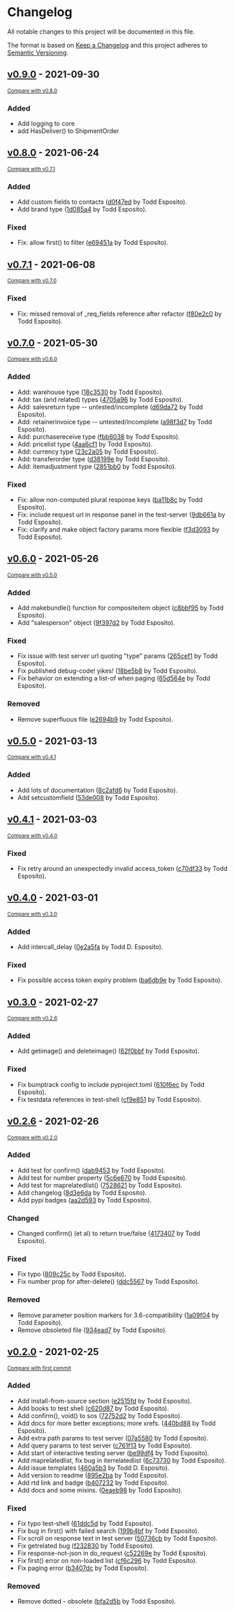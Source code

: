 # Changelog
All notable changes to this project will be documented in this file.

The format is based on [Keep a Changelog](http://keepachangelog.com/en/1.0.0/)
and this project adheres to [Semantic Versioning](http://semver.org/spec/v2.0.0.html).

## [v0.9.0](https://github.com/tdesposito/pyZohoAPI/releases/tag/v0.9.0) - 2021-09-30

<small>[Compare with v0.8.0](https://github.com/tdesposito/pyZohoAPI/compare/v0.8.0...v0.9.0)</small>

### Added
- Add logging to core
- add HasDeliver() to ShipmentOrder

## [v0.8.0](https://github.com/tdesposito/pyZohoAPI/releases/tag/v0.8.0) - 2021-06-24

<small>[Compare with v0.7.1](https://github.com/tdesposito/pyZohoAPI/compare/v0.7.1...v0.8.0)</small>

### Added
- Add custom fields to contacts ([d0f47ed](https://github.com/tdesposito/pyZohoAPI/commit/d0f47ed1daae94f9eb5149a71b47180089a92131) by Todd Esposito).
- Add brand type ([1d085a4](https://github.com/tdesposito/pyZohoAPI/commit/1d085a45ef274faca6a08d82e770f662ed54ae3b) by Todd Esposito).

### Fixed
- Fix: allow first() to filter ([e69451a](https://github.com/tdesposito/pyZohoAPI/commit/e69451aa7636a66b25649d093b086c50b10a775b) by Todd Esposito).


## [v0.7.1](https://github.com/tdesposito/pyZohoAPI/releases/tag/v0.7.1) - 2021-06-08

<small>[Compare with v0.7.0](https://github.com/tdesposito/pyZohoAPI/compare/v0.7.0...v0.7.1)</small>

### Fixed
- Fix: missed removal of _req_fields reference after refactor ([f80e2c0](https://github.com/tdesposito/pyZohoAPI/commit/f80e2c0540f920aebb47c96eb86c26c76ddd0cea) by Todd Esposito).


## [v0.7.0](https://github.com/tdesposito/pyZohoAPI/releases/tag/v0.7.0) - 2021-05-30

<small>[Compare with v0.6.0](https://github.com/tdesposito/pyZohoAPI/compare/v0.6.0...v0.7.0)</small>

### Added
- Add: warehouse type ([18c3530](https://github.com/tdesposito/pyZohoAPI/commit/18c3530e6d48fcdc11b761fb22506c51e59f449a) by Todd Esposito).
- Add: tax (and related) types ([4705a96](https://github.com/tdesposito/pyZohoAPI/commit/4705a96996494c9ebb64d10d458b32150b38e6ef) by Todd Esposito).
- Add: salesreturn type -- untested/incomplete ([d69da72](https://github.com/tdesposito/pyZohoAPI/commit/d69da722f8093583a0374cbd955d439c5df9bf0a) by Todd Esposito).
- Add: retainerinvoice type -- untested/incomplete ([a98f3d7](https://github.com/tdesposito/pyZohoAPI/commit/a98f3d76fb5bee189e95be5fdc809d47f2a401f3) by Todd Esposito).
- Add: purchasereceive type ([fbb6038](https://github.com/tdesposito/pyZohoAPI/commit/fbb603832c0f5783a547c90da3e91d6b8823530e) by Todd Esposito).
- Add: pricelist type ([4aa6cf1](https://github.com/tdesposito/pyZohoAPI/commit/4aa6cf1269f10e4e5e41a12086c40d988df42a24) by Todd Esposito).
- Add: currency type ([23c2a05](https://github.com/tdesposito/pyZohoAPI/commit/23c2a0581699412c29c2fd476024e581bc0c9980) by Todd Esposito).
- Add: transferorder type ([d38199e](https://github.com/tdesposito/pyZohoAPI/commit/d38199e51c5ae135f9d209f18928a4fe815bd53a) by Todd Esposito).
- Add: itemadjustment type ([2851bb0](https://github.com/tdesposito/pyZohoAPI/commit/2851bb0968424086dae57f63411f6cabfe244441) by Todd Esposito).

### Fixed
- Fix: allow non-computed plural response keys ([ba11b8c](https://github.com/tdesposito/pyZohoAPI/commit/ba11b8cc67c208085077015d6db84d076820e616) by Todd Esposito).
- Fix: include request url in response panel in the test-server ([9db661a](https://github.com/tdesposito/pyZohoAPI/commit/9db661a124eee85ee68f4786f239c03ab6f2fd81) by Todd Esposito).
- Fix: clarify and make object factory params more flexible ([f3d3093](https://github.com/tdesposito/pyZohoAPI/commit/f3d3093237f3143768af7785575e08c156eae908) by Todd Esposito).


## [v0.6.0](https://github.com/tdesposito/pyZohoAPI/releases/tag/v0.6.0) - 2021-05-26

<small>[Compare with v0.5.0](https://github.com/tdesposito/pyZohoAPI/compare/v0.5.0...v0.6.0)</small>

### Added
- Add makebundle() function for compositeitem object ([c8bbf95](https://github.com/tdesposito/pyZohoAPI/commit/c8bbf952259880771ca8c3f01f3c4408549d0203) by Todd Esposito).
- Add "salesperson" object ([9f397d2](https://github.com/tdesposito/pyZohoAPI/commit/9f397d297237bb92591840eb5c8023f170c50cc1) by Todd Esposito).

### Fixed
- Fix issue with test server url quoting "type" params ([265cef1](https://github.com/tdesposito/pyZohoAPI/commit/265cef1fe273713e42169af5759f9023d8a6ea88) by Todd Esposito).
- Fix published debug-code! yikes! ([18be5b8](https://github.com/tdesposito/pyZohoAPI/commit/18be5b8fd622c855d77e05582385dd3040e8435a) by Todd Esposito).
- Fix behavior on extending a list-of when paging ([65d564e](https://github.com/tdesposito/pyZohoAPI/commit/65d564eb75917b01038021dc627b59a717d50c71) by Todd Esposito).

### Removed
- Remove superfluous file ([e2694b9](https://github.com/tdesposito/pyZohoAPI/commit/e2694b959d14a51f6bbd8c68dafca652389db5f4) by Todd Esposito).


## [v0.5.0](https://github.com/tdesposito/pyZohoAPI/releases/tag/v0.5.0) - 2021-03-13

<small>[Compare with v0.4.1](https://github.com/tdesposito/pyZohoAPI/compare/v0.4.1...v0.5.0)</small>

### Added
- Add lots of documentation ([8c2afd6](https://github.com/tdesposito/pyZohoAPI/commit/8c2afd6e26230b97da9b38363bef6746a6249bea) by Todd Esposito).
- Add setcustomfield ([53de008](https://github.com/tdesposito/pyZohoAPI/commit/53de0085348e66efd047f59d1f91f44842aa16a4) by Todd Esposito).


## [v0.4.1](https://github.com/tdesposito/pyZohoAPI/releases/tag/v0.4.1) - 2021-03-03

<small>[Compare with v0.4.0](https://github.com/tdesposito/pyZohoAPI/compare/v0.4.0...v0.4.1)</small>

### Fixed
- Fix retry around an unexpectedly invalid access_token ([c70df33](https://github.com/tdesposito/pyZohoAPI/commit/c70df33607a1c491f456d0c9508a600e8a4bfc1d) by Todd Esposito).


## [v0.4.0](https://github.com/tdesposito/pyZohoAPI/releases/tag/v0.4.0) - 2021-03-01

<small>[Compare with v0.3.0](https://github.com/tdesposito/pyZohoAPI/compare/v0.3.0...v0.4.0)</small>

### Added
- Add intercall_delay ([0e2a5fa](https://github.com/tdesposito/pyZohoAPI/commit/0e2a5fa6618531add2f53daacc454c7ccce2b690) by Todd D. Esposito).

### Fixed
- Fix possible access token expiry problem ([ba6db9e](https://github.com/tdesposito/pyZohoAPI/commit/ba6db9e33758a30295ec3fc54bf830f2f89a0dcf) by Todd Esposito).


## [v0.3.0](https://github.com/tdesposito/pyZohoAPI/releases/tag/v0.3.0) - 2021-02-27

<small>[Compare with v0.2.6](https://github.com/tdesposito/pyZohoAPI/compare/v0.2.6...v0.3.0)</small>

### Added
- Add getimage() and deleteimage() ([62f0bbf](https://github.com/tdesposito/pyZohoAPI/commit/62f0bbf62e081b4b0e507d3676bb05e876bb2d4a) by Todd Esposito).

### Fixed
- Fix bumptrack config to include pyproject.toml ([610f6ec](https://github.com/tdesposito/pyZohoAPI/commit/610f6ece02b1b5ac283741eaad3b4af0f26e7d51) by Todd Esposito).
- Fix testdata references in test-shell ([cf9e851](https://github.com/tdesposito/pyZohoAPI/commit/cf9e851bfd6ab481f7f8f6c564f8abb2690aaf60) by Todd Esposito).


## [v0.2.6](https://github.com/tdesposito/pyZohoAPI/releases/tag/v0.2.6) - 2021-02-26

<small>[Compare with v0.2.0](https://github.com/tdesposito/pyZohoAPI/compare/v0.2.0...v0.2.6)</small>

### Added
- Add test for confirm() ([dab9453](https://github.com/tdesposito/pyZohoAPI/commit/dab9453eb26d336516119e7a46bf14d053abc428) by Todd Esposito).
- Add test for number property ([5c6e670](https://github.com/tdesposito/pyZohoAPI/commit/5c6e670eb331501a4c9e832fd87fcb7c7e3d0997) by Todd Esposito).
- Add test for maprelatedlist() ([7528621](https://github.com/tdesposito/pyZohoAPI/commit/752862120900c9a5ba095fd6ec405164a04d1085) by Todd Esposito).
- Add changelog ([8d3e6da](https://github.com/tdesposito/pyZohoAPI/commit/8d3e6da2474fc5d780c482263c3cccaf88d3e2f0) by Todd Esposito).
- Add pypi badges ([aa2d593](https://github.com/tdesposito/pyZohoAPI/commit/aa2d593c28c3d64a128eedebcf10f777714aef95) by Todd Esposito).

### Changed
- Changed confirm() (et al) to return true/false ([4173407](https://github.com/tdesposito/pyZohoAPI/commit/41734079837e9fa90abfddc32da490d06ae81ed3) by Todd Esposito).

### Fixed
- Fix typo ([809c25c](https://github.com/tdesposito/pyZohoAPI/commit/809c25cb2635fe3d581e6c7c7cdcf9d4451a7d55) by Todd Esposito).
- Fix number prop for after-delete() ([ddc5567](https://github.com/tdesposito/pyZohoAPI/commit/ddc5567982f07c235ebff3a253b04264bc4d96cd) by Todd Esposito).

### Removed
- Remove parameter position markers for 3.6-compatibility ([1a09f04](https://github.com/tdesposito/pyZohoAPI/commit/1a09f04ac6769f093615b70f1dd528be2c641669) by Todd Esposito).
- Remove obsoleted file ([934ead7](https://github.com/tdesposito/pyZohoAPI/commit/934ead766a55623c642c3da5a8827486e60e2b2d) by Todd Esposito).


## [v0.2.0](https://github.com/tdesposito/pyZohoAPI/releases/tag/v0.2.0) - 2021-02-25

<small>[Compare with first commit](https://github.com/tdesposito/pyZohoAPI/compare/4617c8f940003a6cc57dc94b8e42b1feab851d11...v0.2.0)</small>

### Added
- Add install-from-source section ([e2515fd](https://github.com/tdesposito/pyZohoAPI/commit/e2515fddaea03e63bb48150c61fe4631c6c2869c) by Todd Esposito).
- Add books to test shell ([c620d87](https://github.com/tdesposito/pyZohoAPI/commit/c620d87f5c9a6975835df793e341fdf259425c0a) by Todd Esposito).
- Add confirm(), void() to sos ([72752d2](https://github.com/tdesposito/pyZohoAPI/commit/72752d27970ad1184a02eff4d641754b4f346348) by Todd Esposito).
- Add docs for more better exceptions; more xrefs. ([440bd88](https://github.com/tdesposito/pyZohoAPI/commit/440bd8845448f63839e2bf04d748590b5b099d9c) by Todd Esposito).
- Add extra path params to test server ([07a5580](https://github.com/tdesposito/pyZohoAPI/commit/07a5580efe1d35cc43ad781739037dd405ac4c8a) by Todd Esposito).
- Add query params to test server ([c761f13](https://github.com/tdesposito/pyZohoAPI/commit/c761f13b82f099d120247e1856794741ad42896a) by Todd Esposito).
- Add start of interactive testing server ([be99df4](https://github.com/tdesposito/pyZohoAPI/commit/be99df4241b066443a0724b29e7408b7daf06246) by Todd Esposito).
- Add maprelatedlist, fix bug in iterrelatedlist ([6c73730](https://github.com/tdesposito/pyZohoAPI/commit/6c737306bedeec9c7f6a0879101e51d920dd560a) by Todd Esposito).
- Add issue templates ([460a5b3](https://github.com/tdesposito/pyZohoAPI/commit/460a5b35324e6ca2a13882c4e64c8399b1f741f1) by Todd D. Esposito).
- Add version to readme ([895e2ba](https://github.com/tdesposito/pyZohoAPI/commit/895e2bad171ac6e2defde006cae4cae59ecdf6e4) by Todd Esposito).
- Add rtd link and badge ([b407232](https://github.com/tdesposito/pyZohoAPI/commit/b4072322b3410ee191546255d984ffa99c782000) by Todd Esposito).
- Add docs and some mixins. ([0eaeb98](https://github.com/tdesposito/pyZohoAPI/commit/0eaeb981d0974d2710ba5868e8c11a1b335ab3a0) by Todd Esposito).

### Fixed
- Fix typo test-shell ([61ddc5d](https://github.com/tdesposito/pyZohoAPI/commit/61ddc5d45dad6918c848d018817ba32a6b329dbe) by Todd Esposito).
- Fix bug in first() with failed search ([199b4bf](https://github.com/tdesposito/pyZohoAPI/commit/199b4bfad81ad208347ee94e36b7997cf7a606c0) by Todd Esposito).
- Fix scroll on response text in test server ([50736cb](https://github.com/tdesposito/pyZohoAPI/commit/50736cb7b4e7c11f2650f82e29f1275530fe32a2) by Todd Esposito).
- Fix getrelated bug ([f232830](https://github.com/tdesposito/pyZohoAPI/commit/f232830bdae2812b60be1310c173dbd8215a15bf) by Todd Esposito).
- Fix response-not-json in do_request ([c52269e](https://github.com/tdesposito/pyZohoAPI/commit/c52269edd8f283a6eff502ec4d4d2c7acddd233a) by Todd Esposito).
- Fix first() error on non-loaded list ([cf6c296](https://github.com/tdesposito/pyZohoAPI/commit/cf6c2969082b163358764fd617cf78ffc01725c2) by Todd Esposito).
- Fix paging error ([b3407dc](https://github.com/tdesposito/pyZohoAPI/commit/b3407dcf07e148dbf603f84f23d326ce645a5fa2) by Todd Esposito).

### Removed
- Remove dotted - obsolete ([bfa2d5b](https://github.com/tdesposito/pyZohoAPI/commit/bfa2d5b7ef89c7da48d1f453017e2ee6825fe544) by Todd Esposito).
